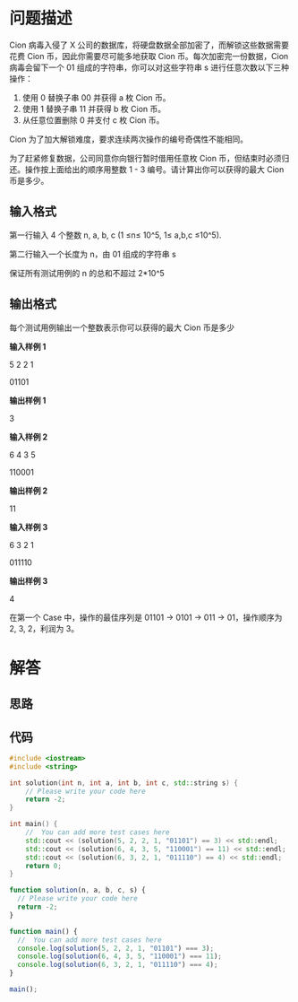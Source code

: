 # 问题描述

Cion 病毒入侵了 X 公司的数据库，将硬盘数据全部加密了，而解锁这些数据需要花费 Cion 币，因此你需要尽可能多地获取 Cion 币。每次加密完一份数据，Cion 病毒会留下一个 01 组成的字符串，你可以对这些字符串 s 进行任意次数以下三种操作：
1. 使用 0 替换子串 00 并获得 a 枚 Cion 币。
2. 使用 1 替换子串 11 并获得 b 枚 Cion 币。
3. 从任意位置删除 0 并支付 c 枚 Cion 币。

Cion 为了加大解锁难度，要求连续两次操作的编号奇偶性不能相同。

为了赶紧修复数据，公司同意你向银行暂时借用任意枚 Cion 币，但结束时必须归还。操作按上面给出的顺序用整数 1 - 3 编号。请计算出你可以获得的最大 Cion 币是多少。

## 输入格式

第一行输入 4 个整数 n, a, b, c (1 ≤n≤ 10^5, 1≤ a,b,c ≤10^5).

第二行输入一个长度为 n，由 01 组成的字符串 s

保证所有测试用例的 n 的总和不超过 2*10^5

## 输出格式

每个测试用例输出一个整数表示你可以获得的最大 Cion 币是多少

**输入样例 1**

5 2 2 1

01101

**输出样例 1**

3

**输入样例 2**

6 4 3 5

110001

**输出样例 2**

11

**输入样例 3**

6 3 2 1

011110

**输出样例 3**

4

在第一个 Case 中，操作的最佳序列是 01101 -> 0101 -> 011 -> 01，操作顺序为 2, 3, 2，利润为 3。

# 解答

## 思路

## 代码

```cpp
#include <iostream>
#include <string>

int solution(int n, int a, int b, int c, std::string s) {
    // Please write your code here
    return -2;
}

int main() {
    //  You can add more test cases here
    std::cout << (solution(5, 2, 2, 1, "01101") == 3) << std::endl;
    std::cout << (solution(6, 4, 3, 5, "110001") == 11) << std::endl;
    std::cout << (solution(6, 3, 2, 1, "011110") == 4) << std::endl;
    return 0;
}
```

```js
function solution(n, a, b, c, s) {
  // Please write your code here
  return -2;
}

function main() {
  //  You can add more test cases here
  console.log(solution(5, 2, 2, 1, "01101") === 3);
  console.log(solution(6, 4, 3, 5, "110001") === 11);
  console.log(solution(6, 3, 2, 1, "011110") === 4);
}

main();
```